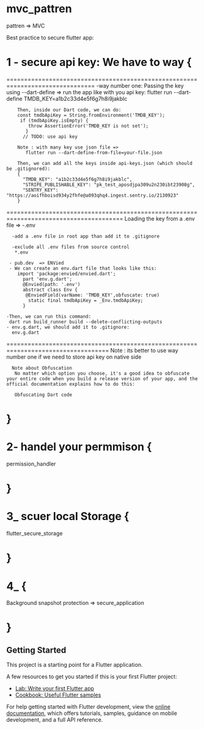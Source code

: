 # mvc_pattren
 pattren => MVC 

 Best practice to secure flutter app:

# 1 - secure api key: We have to way {
===============================================================================
     -way number one: Passing the key using --dart-define =>
        run the app like with you api key:
        flutter run --dart-define TMDB_KEY=a1b2c33d4e5f6g7h8i9jakblc

        Then, inside our Dart code, we can do:
        const tmdbApiKey = String.fromEnvironment('TMDB_KEY');
         if (tmdbApiKey.isEmpty) {
            throw AssertionError('TMDB_KEY is not set');
           }
          // TODO: use api key

        Note : with many key use json file => 
           flutter run --dart-define-from-file=your-file.json

        Then, we can add all the keys inside api-keys.json (which should be .gitignored):
        {
          "TMDB_KEY": "a1b2c33d4e5f6g7h8i9jakblc",
          "STRIPE_PUBLISHABLE_KEY": "pk_test_aposdjpa309u2n230ibt23908g",
          "SENTRY_KEY": "https://aoifhboisd934y2fhfe@a093qhq4.ingest.sentry.io/2130923"
        }

=======================================================================================
   Loading the key from a .env file =>
      -.env
      
      -add a .env file in root app than add it to .gitignore

      -exclude all .env files from source control
       *.env

     - pub.dev  => ENVied
     - We can create an env.dart file that looks like this:
        import 'package:envied/envied.dart';
          part 'env.g.dart';
          @Envied(path: '.env')
          abstract class Env {
           @EnviedField(varName: 'TMDB_KEY',obfuscate: true)
            static final tmdbApiKey = _Env.tmdbApiKey;
          }  

    -Then, we can run this command: 
     dart run build_runner build --delete-conflicting-outputs
    - env.g.dart, we should add it to .gitignore:
      env.g.dart

===================================================================================
      Note : its better to use way number one if we need to store api key on native side

      Note about Obfuscation
       No matter which option you choose, it's a good idea to obfuscate your entire code when you build a release version of your app, and the official documentation explains how to do this:

       Obfuscating Dart code     
# }


# 2- handel your permmison {
  permission_handler
# } 
 
 
# 3_ scuer local Storage {
  flutter_secure_storage
# }

# 4_ {
   Background snapshot protection => secure_application
# }



## Getting Started

This project is a starting point for a Flutter application.

A few resources to get you started if this is your first Flutter project:

- [Lab: Write your first Flutter app](https://docs.flutter.dev/get-started/codelab)
- [Cookbook: Useful Flutter samples](https://docs.flutter.dev/cookbook)

For help getting started with Flutter development, view the
[online documentation](https://docs.flutter.dev/), which offers tutorials,
samples, guidance on mobile development, and a full API reference.
